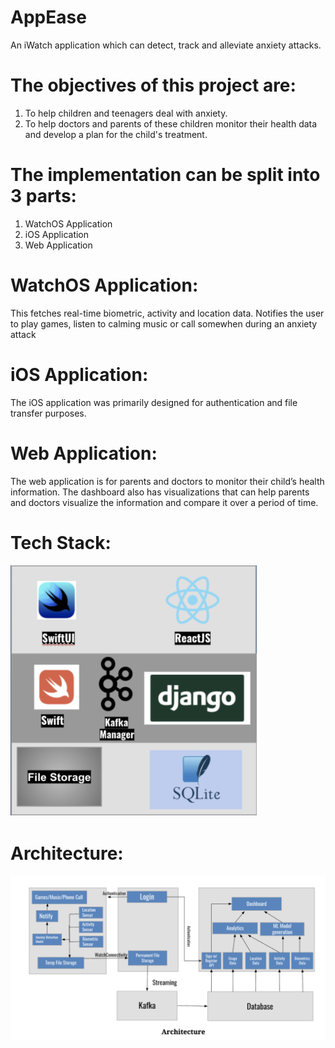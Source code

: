 # AppEase
An iWatch application which can detect, track and alleviate anxiety attacks.

# The objectives of this project are:
1. To help children and teenagers deal with anxiety.
2. To help doctors and parents of these children monitor their health data and develop a plan for the child's treatment.

# The implementation can be split into 3 parts:

1. WatchOS Application
2. iOS Application
3. Web Application

# WatchOS Application:

This fetches real-time biometric, activity and location data. Notifies the user to play games, listen to calming music or call somewhen during an anxiety attack

# iOS Application:

The iOS application was primarily designed for authentication and file transfer purposes.

# Web Application:

The web application is for parents and doctors to monitor their child’s health information. The dashboard also has visualizations that can help parents and doctors visualize the information and compare it over a period of time. 

# Tech Stack:

![Screenshot](techsatck.png)

# Architecture:
![Screenshot](artchitecutre_appease.png)
